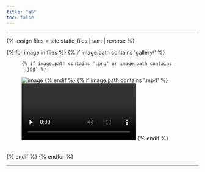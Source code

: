 ```yaml
---
title: "a6"
toc: false
---
```



----

{% assign files = site.static_files | sort | reverse %}

{% for image in files %}
  {% if image.path contains 'gallery/' %}
<figure>

    {% if image.path contains '.png' or image.path contains '.jpg' %}
<img src="{{ site.baseurl }}{{ image.path }}" alt="image" />
    {% endif %}
    {% if image.path contains '.mp4' %}
<video src="{{ site.baseurl }}{{ image.path }}" controls preload="none"></video>
    {% endif %}

</figure>
<br>
  {% endif %}
{% endfor %}


----
